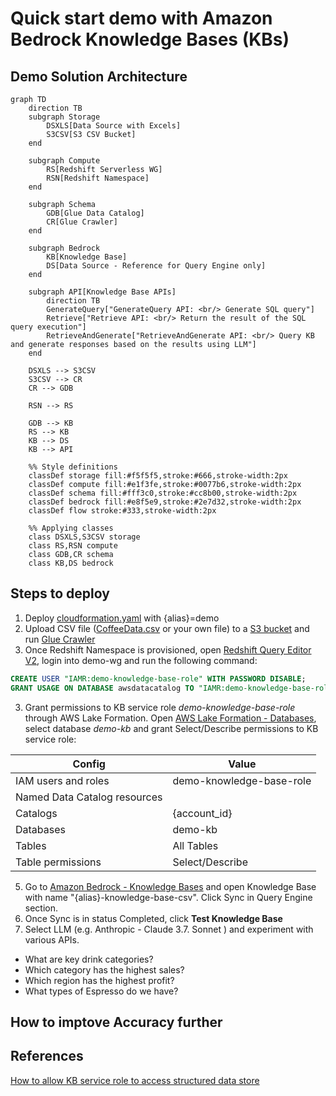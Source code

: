 # Quick start demo with Amazon Bedrock Knowledge Bases (KBs)

## Demo Solution Architecture
```mermaid
graph TD
    direction TB
    subgraph Storage
        DSXLS[Data Source with Excels]
        S3CSV[S3 CSV Bucket]
    end

    subgraph Compute
        RS[Redshift Serverless WG]
        RSN[Redshift Namespace]
    end

    subgraph Schema
        GDB[Glue Data Catalog]
        CR[Glue Crawler]
    end

    subgraph Bedrock
        KB[Knowledge Base]
        DS[Data Source - Reference for Query Engine only]
    end

    subgraph API[Knowledge Base APIs]
        direction TB
        GenerateQuery["GenerateQuery API: <br/> Generate SQL query"]
        Retrieve["Retrieve API: <br/> Return the result of the SQL query execution"]
        RetrieveAndGenerate["RetrieveAndGenerate API: <br/> Query KB and generate responses based on the results using LLM"]
    end

    DSXLS --> S3CSV
    S3CSV --> CR
    CR --> GDB
    
    RSN --> RS
    
    GDB --> KB
    RS --> KB
    KB --> DS
    KB --> API

    %% Style definitions
    classDef storage fill:#f5f5f5,stroke:#666,stroke-width:2px
    classDef compute fill:#e1f3fe,stroke:#0077b6,stroke-width:2px
    classDef schema fill:#fff3c0,stroke:#cc8b00,stroke-width:2px
    classDef bedrock fill:#e8f5e9,stroke:#2e7d32,stroke-width:2px
    classDef flow stroke:#333,stroke-width:2px

    %% Applying classes
    class DSXLS,S3CSV storage
    class RS,RSN compute
    class GDB,CR schema
    class KB,DS bedrock
```

## Steps to deploy

1. Deploy [cloudformation.yaml](cloudformation.yaml) with {alias}=demo
2. Upload CSV file ([CoffeeData.csv](CoffeeData.csv) or your own file) to a [S3 bucket](https://console.aws.amazon.com/s3/home) and run [Glue Crawler](https://console.aws.amazon.com/glue/home?#/v2/data-catalog/crawlers)
3. Once Redshift Namespace is provisioned, open [Redshift Query Editor V2](https://console.aws.amazon.com/sqlworkbench/home?#/client), login into demo-wg and run the following command:
```sql
CREATE USER "IAMR:demo-knowledge-base-role" WITH PASSWORD DISABLE;
GRANT USAGE ON DATABASE awsdatacatalog TO "IAMR:demo-knowledge-base-role";
```

3. Grant permissions to KB service role *demo-knowledge-base-role* through AWS Lake Formation. Open [AWS Lake Formation - Databases](https://console.aws.amazon.com/lakeformation/home?#/databases), select database *demo-kb* and grant Select/Describe permissions to KB service role:

| Config | Value |
|---|---|
| IAM users and roles | demo-knowledge-base-role |
| Named Data Catalog resources | |
| Catalogs | {account_id} |
| Databases | demo-kb |
| Tables | All Tables |
| Table permissions | Select/Describe |
   
5. Go to [Amazon Bedrock - Knowledge Bases](https://console.aws.amazon.com/bedrock/home?#/knowledge-bases) and open Knowledge Base with name "{alias}-knowledge-base-csv". Click Sync in Query Engine section.
6. Once Sync is in status Completed, click **Test Knowledge Base**
7. Select LLM (e.g. Anthropic - Claude 3.7. Sonnet ) and experiment with various APIs.
- What are key drink categories?
- Which category has the highest sales?
- Which region has the highest profit?
- What types of Espresso do we have?

## How to imptove Accuracy further

## References 
[How to allow KB service role to access structured data store](https://docs.aws.amazon.com/bedrock/latest/userguide/knowledge-base-prereq-structured.html#knowledge-base-prereq-structured-db-access)
